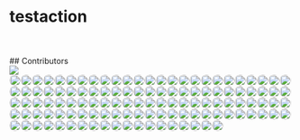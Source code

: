 # testaction


<br><!-- Do not remove start of hero-bot --><br>## Contributors<br><img src="https://img.shields.io/badge/Total-119-orange"><br><a href="https://github.com/ABNER-1"><img src="https://avatars.githubusercontent.com/u/24547351?v=4" class="avatar-user" style="border-radius: 50%;" width="20px" /></a><a href="https://github.com/Accagain2014"><img src="https://avatars.githubusercontent.com/u/9635216?v=4" class="avatar-user" style="border-radius: 50%;" width="20px" /></a><a href="https://github.com/AllenYu1987"><img src="https://avatars.githubusercontent.com/u/12489985?v=4" class="avatar-user" style="border-radius: 50%;" width="20px" /></a><a href="https://github.com/Aredcap"><img src="https://avatars.githubusercontent.com/u/40494761?v=4" class="avatar-user" style="border-radius: 50%;" width="20px" /></a><a href="https://github.com/Bennu-Li"><img src="https://avatars.githubusercontent.com/u/53458891?v=4" class="avatar-user" style="border-radius: 50%;" width="20px" /></a><a href="https://github.com/BossZou"><img src="https://avatars.githubusercontent.com/u/40255591?v=4" class="avatar-user" style="border-radius: 50%;" width="20px" /></a><a href="https://github.com/CrossRaynor"><img src="https://avatars.githubusercontent.com/u/3909908?v=4" class="avatar-user" style="border-radius: 50%;" width="20px" /></a><a href="https://github.com/Cupchen"><img src="https://avatars.githubusercontent.com/u/34762375?v=4" class="avatar-user" style="border-radius: 50%;" width="20px" /></a><a href="https://github.com/DanielHuang1983"><img src="https://avatars.githubusercontent.com/u/4417873?v=4" class="avatar-user" style="border-radius: 50%;" width="20px" /></a><a href="https://github.com/DragonDriver"><img src="https://avatars.githubusercontent.com/u/31589260?v=4" class="avatar-user" style="border-radius: 50%;" width="20px" /></a><a href="https://github.com/Fierralin"><img src="https://avatars.githubusercontent.com/u/8857059?v=4" class="avatar-user" style="border-radius: 50%;" width="20px" /></a><a href="https://github.com/FluorineDog"><img src="https://avatars.githubusercontent.com/u/15663612?v=4" class="avatar-user" style="border-radius: 50%;" width="20px" /></a><a href="https://github.com/Gracieeea"><img src="https://avatars.githubusercontent.com/u/50101579?v=4" class="avatar-user" style="border-radius: 50%;" width="20px" /></a><a href="https://github.com/GuanyunFeng"><img src="https://avatars.githubusercontent.com/u/40229765?v=4" class="avatar-user" style="border-radius: 50%;" width="20px" /></a><a href="https://github.com/GuoRentong"><img src="https://avatars.githubusercontent.com/u/57477222?v=4" class="avatar-user" style="border-radius: 50%;" width="20px" /></a><a href="https://github.com/Heisenberg-Y"><img src="https://avatars.githubusercontent.com/u/35055583?v=4" class="avatar-user" style="border-radius: 50%;" width="20px" /></a><a href="https://github.com/HesterG"><img src="https://avatars.githubusercontent.com/u/17645053?v=4" class="avatar-user" style="border-radius: 50%;" width="20px" /></a><a href="https://github.com/HuangHua"><img src="https://avatars.githubusercontent.com/u/2274405?v=4" class="avatar-user" style="border-radius: 50%;" width="20px" /></a><a href="https://github.com/JackLCL"><img src="https://avatars.githubusercontent.com/u/53512883?v=4" class="avatar-user" style="border-radius: 50%;" width="20px" /></a><a href="https://github.com/JinHai-CN"><img src="https://avatars.githubusercontent.com/u/33142505?v=4" class="avatar-user" style="border-radius: 50%;" width="20px" /></a><a href="https://github.com/Lin-gh-Saint"><img src="https://avatars.githubusercontent.com/u/64019322?v=4" class="avatar-user" style="border-radius: 50%;" width="20px" /></a><a href="https://github.com/LocoRichard"><img src="https://avatars.githubusercontent.com/u/81553353?v=4" class="avatar-user" style="border-radius: 50%;" width="20px" /></a><a href="https://github.com/MXDA"><img src="https://avatars.githubusercontent.com/u/47274057?v=4" class="avatar-user" style="border-radius: 50%;" width="20px" /></a><a href="https://github.com/PahudPlus"><img src="https://avatars.githubusercontent.com/u/64403786?v=4" class="avatar-user" style="border-radius: 50%;" width="20px" /></a><a href="https://github.com/ReigenAraka"><img src="https://avatars.githubusercontent.com/u/57280231?v=4" class="avatar-user" style="border-radius: 50%;" width="20px" /></a><a href="https://github.com/RyanWei"><img src="https://avatars.githubusercontent.com/u/9876551?v=4" class="avatar-user" style="border-radius: 50%;" width="20px" /></a><a href="https://github.com/SCKCZJ2018"><img src="https://avatars.githubusercontent.com/u/29282370?v=4" class="avatar-user" style="border-radius: 50%;" width="20px" /></a><a href="https://github.com/SkyYang"><img src="https://avatars.githubusercontent.com/u/4702509?v=4" class="avatar-user" style="border-radius: 50%;" width="20px" /></a><a href="https://github.com/SnowyOwl-KHY"><img src="https://avatars.githubusercontent.com/u/10348819?v=4" class="avatar-user" style="border-radius: 50%;" width="20px" /></a><a href="https://github.com/SwaggySong"><img src="https://avatars.githubusercontent.com/u/36157116?v=4" class="avatar-user" style="border-radius: 50%;" width="20px" /></a><a href="https://github.com/ThreadDao"><img src="https://avatars.githubusercontent.com/u/27288593?v=4" class="avatar-user" style="border-radius: 50%;" width="20px" /></a><a href="https://github.com/ThyeeZz"><img src="https://avatars.githubusercontent.com/u/41352919?v=4" class="avatar-user" style="border-radius: 50%;" width="20px" /></a><a href="https://github.com/Tlincy"><img src="https://avatars.githubusercontent.com/u/11934432?v=4" class="avatar-user" style="border-radius: 50%;" width="20px" /></a><a href="https://github.com/Tumao727"><img src="https://avatars.githubusercontent.com/u/20420181?v=4" class="avatar-user" style="border-radius: 50%;" width="20px" /></a><a href="https://github.com/XuPeng-SH"><img src="https://avatars.githubusercontent.com/u/39627130?v=4" class="avatar-user" style="border-radius: 50%;" width="20px" /></a><a href="https://github.com/XuanYang-cn"><img src="https://avatars.githubusercontent.com/u/51370125?v=4" class="avatar-user" style="border-radius: 50%;" width="20px" /></a><a href="https://github.com/Yukikaze-CZR"><img src="https://avatars.githubusercontent.com/u/48198922?v=4" class="avatar-user" style="border-radius: 50%;" width="20px" /></a><a href="https://github.com/aaronjin2010"><img src="https://avatars.githubusercontent.com/u/48044391?v=4" class="avatar-user" style="border-radius: 50%;" width="20px" /></a><a href="https://github.com/akihoni"><img src="https://avatars.githubusercontent.com/u/36330442?v=4" class="avatar-user" style="border-radius: 50%;" width="20px" /></a><a href="https://github.com/anchun"><img src="https://avatars.githubusercontent.com/u/2356895?v=4" class="avatar-user" style="border-radius: 50%;" width="20px" /></a><a href="https://github.com/ashyshyshyman"><img src="https://avatars.githubusercontent.com/u/50362613?v=4" class="avatar-user" style="border-radius: 50%;" width="20px" /></a><a href="https://github.com/become-nice"><img src="https://avatars.githubusercontent.com/u/56624819?v=4" class="avatar-user" style="border-radius: 50%;" width="20px" /></a><a href="https://github.com/bigsheeper"><img src="https://avatars.githubusercontent.com/u/42060877?v=4" class="avatar-user" style="border-radius: 50%;" width="20px" /></a><a href="https://github.com/binbin12580"><img src="https://avatars.githubusercontent.com/u/30914966?v=4" class="avatar-user" style="border-radius: 50%;" width="20px" /></a><a href="https://github.com/binbinlv"><img src="https://avatars.githubusercontent.com/u/83755740?v=4" class="avatar-user" style="border-radius: 50%;" width="20px" /></a><a href="https://github.com/bo-huang"><img src="https://avatars.githubusercontent.com/u/24309515?v=4" class="avatar-user" style="border-radius: 50%;" width="20px" /></a><a href="https://github.com/break2017"><img src="https://avatars.githubusercontent.com/u/2993941?v=4" class="avatar-user" style="border-radius: 50%;" width="20px" /></a><a href="https://github.com/caosiyang"><img src="https://avatars.githubusercontent.com/u/2155120?v=4" class="avatar-user" style="border-radius: 50%;" width="20px" /></a><a href="https://github.com/chengpu"><img src="https://avatars.githubusercontent.com/u/2233492?v=4" class="avatar-user" style="border-radius: 50%;" width="20px" /></a><a href="https://github.com/codacy-badger"><img src="https://avatars.githubusercontent.com/u/23704769?v=4" class="avatar-user" style="border-radius: 50%;" width="20px" /></a><a href="https://github.com/congqixia"><img src="https://avatars.githubusercontent.com/u/84113973?v=4" class="avatar-user" style="border-radius: 50%;" width="20px" /></a><a href="https://github.com/cqy123456"><img src="https://avatars.githubusercontent.com/u/39671710?v=4" class="avatar-user" style="border-radius: 50%;" width="20px" /></a><a href="https://github.com/cxie"><img src="https://avatars.githubusercontent.com/u/653101?v=4" class="avatar-user" style="border-radius: 50%;" width="20px" /></a><a href="https://github.com/cydrain"><img src="https://avatars.githubusercontent.com/u/3992404?v=4" class="avatar-user" style="border-radius: 50%;" width="20px" /></a><a href="https://github.com/czhen-zilliz"><img src="https://avatars.githubusercontent.com/u/83751452?v=4" class="avatar-user" style="border-radius: 50%;" width="20px" /></a><a href="https://github.com/czpmango"><img src="https://avatars.githubusercontent.com/u/26356194?v=4" class="avatar-user" style="border-radius: 50%;" width="20px" /></a><a href="https://github.com/czs007"><img src="https://avatars.githubusercontent.com/u/59249785?v=4" class="avatar-user" style="border-radius: 50%;" width="20px" /></a><a href="https://github.com/dd-He"><img src="https://avatars.githubusercontent.com/u/24242249?v=4" class="avatar-user" style="border-radius: 50%;" width="20px" /></a><a href="https://github.com/del-zhenwu"><img src="https://avatars.githubusercontent.com/u/56623710?v=4" class="avatar-user" style="border-radius: 50%;" width="20px" /></a><a href="https://github.com/dvzubarev"><img src="https://avatars.githubusercontent.com/u/14878830?v=4" class="avatar-user" style="border-radius: 50%;" width="20px" /></a><a href="https://github.com/dyhyfu"><img src="https://avatars.githubusercontent.com/u/64584368?v=4" class="avatar-user" style="border-radius: 50%;" width="20px" /></a><a href="https://github.com/erdustiggen"><img src="https://avatars.githubusercontent.com/u/25433850?v=4" class="avatar-user" style="border-radius: 50%;" width="20px" /></a><a href="https://github.com/feisiyicl"><img src="https://avatars.githubusercontent.com/u/64510805?v=4" class="avatar-user" style="border-radius: 50%;" width="20px" /></a><a href="https://github.com/fishpenguin"><img src="https://avatars.githubusercontent.com/u/49153041?v=4" class="avatar-user" style="border-radius: 50%;" width="20px" /></a><a href="https://github.com/ggaaooppeenngg"><img src="https://avatars.githubusercontent.com/u/4769989?v=4" class="avatar-user" style="border-radius: 50%;" width="20px" /></a><a href="https://github.com/godchen0212"><img src="https://avatars.githubusercontent.com/u/67679556?v=4" class="avatar-user" style="border-radius: 50%;" width="20px" /></a><a href="https://github.com/gracezzzzz"><img src="https://avatars.githubusercontent.com/u/56617657?v=4" class="avatar-user" style="border-radius: 50%;" width="20px" /></a><a href="https://github.com/grtoverflow"><img src="https://avatars.githubusercontent.com/u/8500564?v=4" class="avatar-user" style="border-radius: 50%;" width="20px" /></a><a href="https://github.com/gujun720"><img src="https://avatars.githubusercontent.com/u/53246671?v=4" class="avatar-user" style="border-radius: 50%;" width="20px" /></a><a href="https://github.com/guoxiangzhou"><img src="https://avatars.githubusercontent.com/u/52496626?v=4" class="avatar-user" style="border-radius: 50%;" width="20px" /></a><a href="https://github.com/jackyu2020"><img src="https://avatars.githubusercontent.com/u/64533877?v=4" class="avatar-user" style="border-radius: 50%;" width="20px" /></a><a href="https://github.com/jeffoverflow"><img src="https://avatars.githubusercontent.com/u/24581746?v=4" class="avatar-user" style="border-radius: 50%;" width="20px" /></a><a href="https://github.com/jielinxu"><img src="https://avatars.githubusercontent.com/u/52057195?v=4" class="avatar-user" style="border-radius: 50%;" width="20px" /></a><a href="https://github.com/jkx8fc"><img src="https://avatars.githubusercontent.com/u/31717785?v=4" class="avatar-user" style="border-radius: 50%;" width="20px" /></a><a href="https://github.com/lee-eve"><img src="https://avatars.githubusercontent.com/u/9720105?v=4" class="avatar-user" style="border-radius: 50%;" width="20px" /></a><a href="https://github.com/loguo"><img src="https://avatars.githubusercontent.com/u/15364733?v=4" class="avatar-user" style="border-radius: 50%;" width="20px" /></a><a href="https://github.com/lwglgy"><img src="https://avatars.githubusercontent.com/u/26682620?v=4" class="avatar-user" style="border-radius: 50%;" width="20px" /></a><a href="https://github.com/mileyzjq"><img src="https://avatars.githubusercontent.com/u/37039827?v=4" class="avatar-user" style="border-radius: 50%;" width="20px" /></a><a href="https://github.com/moe-of-faith"><img src="https://avatars.githubusercontent.com/u/5696721?v=4" class="avatar-user" style="border-radius: 50%;" width="20px" /></a><a href="https://github.com/nameczz"><img src="https://avatars.githubusercontent.com/u/20559208?v=4" class="avatar-user" style="border-radius: 50%;" width="20px" /></a><a href="https://github.com/natoka"><img src="https://avatars.githubusercontent.com/u/1751024?v=4" class="avatar-user" style="border-radius: 50%;" width="20px" /></a><a href="https://github.com/neza2017"><img src="https://avatars.githubusercontent.com/u/34152706?v=4" class="avatar-user" style="border-radius: 50%;" width="20px" /></a><a href="https://github.com/op-hunter"><img src="https://avatars.githubusercontent.com/u/5617677?v=4" class="avatar-user" style="border-radius: 50%;" width="20px" /></a><a href="https://github.com/pengjeck"><img src="https://avatars.githubusercontent.com/u/14035577?v=4" class="avatar-user" style="border-radius: 50%;" width="20px" /></a><a href="https://github.com/phantom8548"><img src="https://avatars.githubusercontent.com/u/11576622?v=4" class="avatar-user" style="border-radius: 50%;" width="20px" /></a><a href="https://github.com/sahuang"><img src="https://avatars.githubusercontent.com/u/26035292?v=4" class="avatar-user" style="border-radius: 50%;" width="20px" /></a><a href="https://github.com/scsven"><img src="https://avatars.githubusercontent.com/u/12595343?v=4" class="avatar-user" style="border-radius: 50%;" width="20px" /></a><a href="https://github.com/shana0325"><img src="https://avatars.githubusercontent.com/u/33335490?v=4" class="avatar-user" style="border-radius: 50%;" width="20px" /></a><a href="https://github.com/shanghaikid"><img src="https://avatars.githubusercontent.com/u/185051?v=4" class="avatar-user" style="border-radius: 50%;" width="20px" /></a><a href="https://github.com/shengjh"><img src="https://avatars.githubusercontent.com/u/46514371?v=4" class="avatar-user" style="border-radius: 50%;" width="20px" /></a><a href="https://github.com/shengjun1985"><img src="https://avatars.githubusercontent.com/u/49774184?v=4" class="avatar-user" style="border-radius: 50%;" width="20px" /></a><a href="https://github.com/shiyu09"><img src="https://avatars.githubusercontent.com/u/39143280?v=4" class="avatar-user" style="border-radius: 50%;" width="20px" /></a><a href="https://github.com/shiyu22"><img src="https://avatars.githubusercontent.com/u/53459423?v=4" class="avatar-user" style="border-radius: 50%;" width="20px" /></a><a href="https://github.com/siriusctrl"><img src="https://avatars.githubusercontent.com/u/26541600?v=4" class="avatar-user" style="border-radius: 50%;" width="20px" /></a><a href="https://github.com/snyk-bot"><img src="https://avatars.githubusercontent.com/u/19733683?v=4" class="avatar-user" style="border-radius: 50%;" width="20px" /></a><a href="https://github.com/sre-ci-robot"><img src="https://avatars.githubusercontent.com/u/56469371?v=4" class="avatar-user" style="border-radius: 50%;" width="20px" /></a><a href="https://github.com/sunby"><img src="https://avatars.githubusercontent.com/u/9817127?v=4" class="avatar-user" style="border-radius: 50%;" width="20px" /></a><a href="https://github.com/sutcalag"><img src="https://avatars.githubusercontent.com/u/83750738?v=4" class="avatar-user" style="border-radius: 50%;" width="20px" /></a><a href="https://github.com/talentAN"><img src="https://avatars.githubusercontent.com/u/17634030?v=4" class="avatar-user" style="border-radius: 50%;" width="20px" /></a><a href="https://github.com/taydy"><img src="https://avatars.githubusercontent.com/u/24822588?v=4" class="avatar-user" style="border-radius: 50%;" width="20px" /></a><a href="https://github.com/thywdy"><img src="https://avatars.githubusercontent.com/u/56624359?v=4" class="avatar-user" style="border-radius: 50%;" width="20px" /></a><a href="https://github.com/tinkerlin"><img src="https://avatars.githubusercontent.com/u/13817362?v=4" class="avatar-user" style="border-radius: 50%;" width="20px" /></a><a href="https://github.com/wangting0128"><img src="https://avatars.githubusercontent.com/u/26307815?v=4" class="avatar-user" style="border-radius: 50%;" width="20px" /></a><a href="https://github.com/water32"><img src="https://avatars.githubusercontent.com/u/13234561?v=4" class="avatar-user" style="border-radius: 50%;" width="20px" /></a><a href="https://github.com/weishuo2"><img src="https://avatars.githubusercontent.com/u/27938020?v=4" class="avatar-user" style="border-radius: 50%;" width="20px" /></a><a href="https://github.com/wscxyey"><img src="https://avatars.githubusercontent.com/u/48882296?v=4" class="avatar-user" style="border-radius: 50%;" width="20px" /></a><a href="https://github.com/xiaocai2333"><img src="https://avatars.githubusercontent.com/u/46207236?v=4" class="avatar-user" style="border-radius: 50%;" width="20px" /></a><a href="https://github.com/xige-16"><img src="https://avatars.githubusercontent.com/u/20124155?v=4" class="avatar-user" style="border-radius: 50%;" width="20px" /></a><a href="https://github.com/xudalin0609"><img src="https://avatars.githubusercontent.com/u/35444753?v=4" class="avatar-user" style="border-radius: 50%;" width="20px" /></a><a href="https://github.com/yamasite"><img src="https://avatars.githubusercontent.com/u/10089260?v=4" class="avatar-user" style="border-radius: 50%;" width="20px" /></a><a href="https://github.com/yanliang567"><img src="https://avatars.githubusercontent.com/u/82361606?v=4" class="avatar-user" style="border-radius: 50%;" width="20px" /></a><a href="https://github.com/yhmo"><img src="https://avatars.githubusercontent.com/u/2282099?v=4" class="avatar-user" style="border-radius: 50%;" width="20px" /></a><a href="https://github.com/yiuluchen"><img src="https://avatars.githubusercontent.com/u/23047684?v=4" class="avatar-user" style="border-radius: 50%;" width="20px" /></a><a href="https://github.com/youny626"><img src="https://avatars.githubusercontent.com/u/9016120?v=4" class="avatar-user" style="border-radius: 50%;" width="20px" /></a><a href="https://github.com/yxm1536"><img src="https://avatars.githubusercontent.com/u/62009483?v=4" class="avatar-user" style="border-radius: 50%;" width="20px" /></a><a href="https://github.com/zerowe-seven"><img src="https://avatars.githubusercontent.com/u/57790060?v=4" class="avatar-user" style="border-radius: 50%;" width="20px" /></a><a href="https://github.com/zhoubo0317"><img src="https://avatars.githubusercontent.com/u/51948620?v=4" class="avatar-user" style="border-radius: 50%;" width="20px" /></a><a href="https://github.com/zwd1208"><img src="https://avatars.githubusercontent.com/u/15153901?v=4" class="avatar-user" style="border-radius: 50%;" width="20px" /></a><a href="https://github.com/zxf2017"><img src="https://avatars.githubusercontent.com/u/29620478?v=4" class="avatar-user" style="border-radius: 50%;" width="20px" /></a><br><!-- Do not remove end of hero-bot --><br>